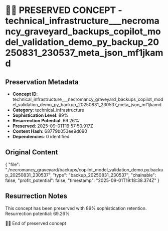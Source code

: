 # 🏴‍☠️ PRESERVED CONCEPT - technical_infrastructure___necromancy_graveyard_backups_copilot_model_validation_demo_py_backup_20250831_230537_meta_json_mf1jkamd

## Preservation Metadata
- **Concept ID**: technical_infrastructure___necromancy_graveyard_backups_copilot_model_validation_demo_py_backup_20250831_230537_meta_json_mf1jkamd
- **Category**: technical_infrastructure
- **Sophistication Level**: 89%
- **Resurrection Potential**: 69.26%
- **Preserved**: 2025-09-01T19:57:50.917Z
- **Content Hash**: 68779b053ee9d090
- **Dependencies**: 0 identified

## Original Content

{
  "file": "./necromancy_graveyard/backups/copilot_model_validation_demo.py.backup_20250831_230537",
  "type": "backup_20250831_230537",
  "chainable": false,
  "profit_potential": false,
  "timestamp": "2025-09-01T19:18:38.374Z"
}

## Resurrection Notes
This concept has been preserved with 89% sophistication retention.
Resurrection potential: 69.26%

🏴‍☠️ End of preserved concept